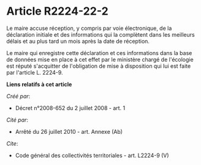 # Article R2224-22-2

Le maire accuse réception, y compris par voie électronique, de la déclaration initiale et des informations qui la complètent
dans les meilleurs délais et au plus tard un mois après la date de réception.

Le maire qui enregistre cette déclaration et ces informations dans la base de données mise en place à cet effet par le
ministère chargé de l'écologie est réputé s'acquitter de l'obligation de mise à disposition qui lui est faite par l'article
L. 2224-9.

**Liens relatifs à cet article**

_Créé par_:

  - Décret n°2008-652 du 2 juillet 2008 - art. 1

_Cité par_:

  - Arrêté du 26 juillet 2010 - art. Annexe (Ab)

_Cite_:

  - Code général des collectivités territoriales - art. L2224-9 (V)

